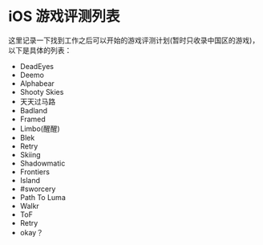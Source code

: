 # iOS 游戏评测列表

这里记录一下找到工作之后可以开始的游戏评测计划(暂时只收录中国区的游戏)，以下是具体的列表：

+ DeadEyes
+ Deemo
+ Alphabear
+ Shooty Skies
+ 天天过马路
+ Badland
+ Framed
+ Limbo(醒醒)
+ Blek
+ Retry
+ Skiing
+ Shadowmatic
+ Frontiers
+ Island
+ #sworcery
+ Path To Luma
+ Walkr
+ ToF
+ Retry
+ okay？

